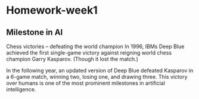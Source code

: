 # Homework-week1
## Milestone in AI
Chess victories – defeating the world champion
In 1996, IBMs Deep Blue achieved the first single-game victory against reigning world chess champion Garry Kasparov. (Though it lost the match.)

In the following year, an updated version of Deep Blue defeated Kasparov in a 6-game match, winning two, losing one, and drawing three. This victory over humans is one of the most prominent milestones in artificial intelligence.
